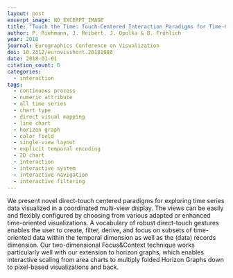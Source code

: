 ```yaml
---
layout: post
excerpt_image: NO_EXCERPT_IMAGE
title: "Touch the Time: Touch-Centered Interaction Paradigms for Time-Oriented Data"
author: P. Riehmann, J. Reibert, J. Opolka & B. Fröhlich
year: 2018
journal: Eurographics Conference on Visualization
doi: 10.2312/eurovisshort.20181088
date: 2018-01-01
citation_count: 6
categories:
  - interaction
tags:
  - continuous process
  - numeric attribute
  - all time series
  - chart type
  - direct visual mapping
  - line chart
  - horizon graph
  - color field
  - single-view layout
  - explicit temporal encoding
  - 2D chart
  - interaction
  - interactive system
  - interactive navigation
  - interactive filtering
---
```

We present novel direct-touch centered paradigms for exploring time series data visualized in a coordinated multi-view display. The views can be easily and flexibly configured by choosing from various adapted or enhanced time-oriented visualizations. A vocabulary of robust direct-touch gestures enables the user to create, filter, derive, and focus on subsets of time-oriented data within the temporal dimension as well as the (data) records dimension. Our two-dimensional Focus&Context technique works particularly well with our extension to horizon graphs, which enables interactive scaling from area charts to multiply folded Horizon Graphs down to pixel-based visualizations and back.
